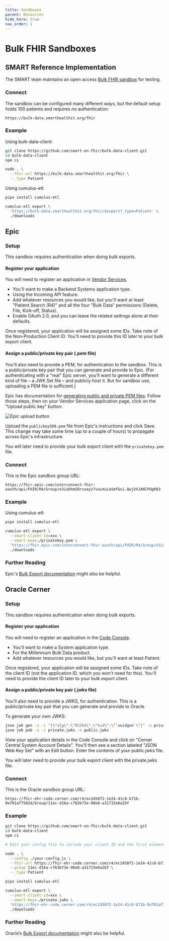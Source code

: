 ```yaml
---
title: Sandboxes
parent: Resources
hide_hero: true
nav_order: 1
---
```


# Bulk FHIR Sandboxes

## SMART Reference Implementation
The SMART team maintains an open access 
[Bulk FHIR sandbox](https://bulk-data.smarthealthit.org/) for testing.

### Connect
The sandbox can be configured many different ways, but the default setup holds 100 patients and requires no authentication:

`https://bulk-data.smarthealthit.org/fhir`

### Example
Using bulk-data-client:
```sh
git clone https://github.com/smart-on-fhir/bulk-data-client.git
cd bulk-data-client
npm ci

node . \
  --fhir-url https://bulk-data.smarthealthit.org/fhir \
  --_type Patient
```
Using cumulus-etl:
```sh
pipx install cumulus-etl

cumulus-etl export \
  'https://bulk-data.smarthealthit.org/fhir/$export?_type=Patient' \
  ./downloads
```
## Epic
### Setup
This sandbox requires authentication when doing bulk exports.
#### Register your application
You will need to register an application in 
[Vendor Services](https://vendorservices.epic.com/Developer/Apps).

- You'll want to make a Backend Systems application type.
- Using the Incoming API feature.
- Add whatever resources you would like, but you'll want at least "Patient.Search (R4)" and all the four "Bulk Data" permissions (Delete, File, Kick-off, Status).
- Enable OAuth 2.0, and you can leave the related settings alone at their defaults.

Once registered, your application will be assigned some IDs. Take note of the Non-Production Client ID. You'll need to provide this ID later to your bulk export client.
#### Assign a public/private key pair (.pem file)
You'll also need to provide a PEM, for authentication to the sandbox. This is a public/private key pair that you can generate and provide to Epic. (For authenticating with a "real" Epic server, you'll want to generate a different kind of file – a JWK Set file – and publicly host it. But for sandbox use, uploading a PEM file is sufficient.)

Epic has documentation for 
[generating public and private PEM files](https://vendorservices.epic.com/Article?docId=oauth2&section=Creating-Key-Pair).
Follow those steps, then on your Vendor Services application page,
click on the "Upload public key" button:

![Epic upload button](../assets/epic_upload.png)

Upload the `publickey509.pem` file from Epic's instructions and click Save.
This change may take some time (up to a couple of hours) to propagate across Epic's infrastructure.

You will later need to provide your bulk export client with the `privatekey.pem` file.

### Connect
This is the Epic sandbox group URL:

`https://fhir.epic.com/interconnect-fhir-oauth/api/FHIR/R4/Group/e3iabhmS8rsueyz7vaimuiaSmfGvi.QwjVXJANlPOgR83`

### Example
Using cumulus-etl:
```sh
pipx install cumulus-etl

cumulus-etl export \
  --smart-client-id=xxx \
  --smart-key=./privatekey.pem \
  'https://fhir.epic.com/interconnect-fhir-oauth/api/FHIR/R4/Group/e3iabhmS8rsueyz7vaimuiaSmfGvi.QwjVXJANlPOgR83/$export?_type=Patient' \
  ./downloads
```
### Further Reading
Epic's [Bulk Export documentation](https://fhir.epic.com/Documentation?docId=fhir_bulk_data)
might also be helpful.

## Oracle Cerner
### Setup
This sandbox requires authentication when doing bulk exports.

#### Register your application
You will need to register an application in the [Code Console](https://code-console.cerner.com/console/apps).
- You'll want to make a System application type.
- For the Millennium Bulk Data product.
- Add whatever resources you would like, but you'll want at least Patient.

Once registered, your application will be assigned some IDs. Take note of the client ID (not the application ID, which you won't need for this). You'll need to provide the client ID later to your bulk export client.

#### Assign a public/private key pair (.jwks file)
You'll also need to provide a JWKS, for authentication. This is a public/private key pair that you can generate and provide to Oracle.

To generate your own JWKS:
```sh
jose jwk gen -s -i "{\"alg\":\"RS384\",\"kid\":\"`uuidgen`\"}" -o private.jwks
jose jwk pub -s -i private.jwks -o public.jwks
```

View your application details in the Code Console and click on "Cerner Central System Account Details". You'll then see a section labeled "JSON Web Key Set" with an Edit button. Enter the contents of your public.jwks file.

You will later need to provide your bulk export client with the private.jwks file.

### Connect
This is the Oracle sandbox group URL:

`https://fhir-ehr-code.cerner.com/r4/ec2458f2-1e24-41c8-b71b-0e701af7583d/Group/11ec-d16a-c763b73e-98e8-a31715e6a2bf`

### Example
```sh
git clone https://github.com/smart-on-fhir/bulk-data-client.git
cd bulk-data-client
npm ci

# Edit your config file to include your client ID and the first element from your JWKS file

node . \
  --config ./your-config.js \
  --fhir-url https://fhir-ehr-code.cerner.com/r4/ec2458f2-1e24-41c8-b71b-0e701af7583d \
  --group 11ec-d16a-c763b73e-98e8-a31715e6a2bf \
  --_type Patient
```
```sh
pipx install cumulus-etl

cumulus-etl export \
  --smart-client-id=xxx \
  --smart-key=./private.jwks \
  'https://fhir-ehr-code.cerner.com/r4/ec2458f2-1e24-41c8-b71b-0e701af7583d/Group/11ec-d16a-c763b73e-98e8-a31715e6a2bf/$export?_type=Patient' \
  ./downloads
```

### Further Reading
Oracle’s [Bulk Export documentation](https://docs.oracle.com/en/industries/health/millennium-platform-apis/mfbda/bulk_data_access.html) might also be helpful.
